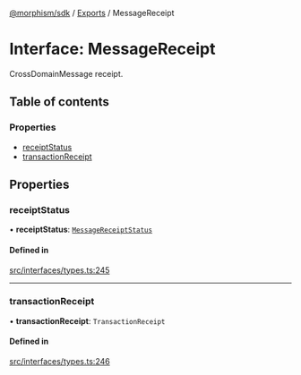 [@morphism/sdk](../README) / [Exports](../modules) / MessageReceipt

# Interface: MessageReceipt

CrossDomainMessage receipt.

## Table of contents

### Properties

- [receiptStatus](MessageReceipt#receiptstatus)
- [transactionReceipt](MessageReceipt#transactionreceipt)

## Properties

### receiptStatus

• **receiptStatus**: [`MessageReceiptStatus`](../enums/MessageReceiptStatus)

#### Defined in

[src/interfaces/types.ts:245](https://github.com/morphism-labs/sdk/blob/97c4394/src/interfaces/types.ts#L245)

___

### transactionReceipt

• **transactionReceipt**: `TransactionReceipt`

#### Defined in

[src/interfaces/types.ts:246](https://github.com/morphism-labs/sdk/blob/97c4394/src/interfaces/types.ts#L246)
